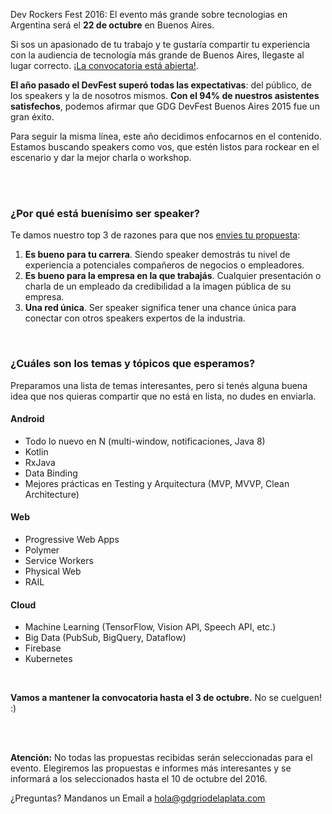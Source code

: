 Dev Rockers Fest 2016: El evento más grande sobre tecnologias en Argentina será el **22 de octubre** en Buenos Aires.

Si sos un apasionado de tu trabajo y te gustaría compartir tu experiencia con la audiencia de tecnología más grande de Buenos Aires, llegaste al lugar correcto. [¡La convocatoria está abierta!](https://docs.google.com/forms/d/e/1FAIpQLSePUe9iu8NdoL8DOnWF_hJESSdsZ-gUOC2OYBGSCWXiGXeJog/viewform).

**El año pasado el DevFest superó todas las expectativas**: del público, de los speakers y la de nosotros mismos. **Con el 94% de nuestros asistentes satisfechos**, podemos afirmar que GDG DevFest Buenos Aires 2015 fue un gran éxito.

Para seguir la misma línea, este año decidimos enfocarnos en el contenido. Estamos buscando speakers como vos, que estén listos para rockear en el escenario y dar la mejor charla o workshop.

<div class="text-center">
<a href="https://docs.google.com/forms/d/e/1FAIpQLSePUe9iu8NdoL8DOnWF_hJESSdsZ-gUOC2OYBGSCWXiGXeJog/viewform" target="_blank" class="style-scope header-content" style="color: white; ">
  <paper-button class="primary style-scope header-content x-scope paper-button-0" raised="" role="button" tabindex="0" animated="" aria-disabled="false" elevation="1">¡Envianos tu propuesta!</paper-button>
</a>
</div>

<br/>

### ¿Por qué está buenísimo ser speaker?

Te damos nuestro top 3 de razones para que nos [envies tu propuesta](https://docs.google.com/forms/d/e/1FAIpQLSePUe9iu8NdoL8DOnWF_hJESSdsZ-gUOC2OYBGSCWXiGXeJog/viewform):

1. **Es bueno para tu carrera**. Siendo speaker demostrás tu nivel de experiencia a potenciales compañeros de negocios o empleadores.
2. **Es bueno para la empresa en la que trabajás**. Cualquier presentación o charla de un empleado da credibilidad a la imagen pública de su empresa.
3. **Una red única**. Ser speaker significa tener una chance única para conectar con otros speakers expertos de la industria.

<br/>

### ¿Cuáles son los temas y tópicos que esperamos?

Preparamos una lista de temas interesantes, pero si tenés alguna buena idea que nos quieras compartir que no está en lista, no dudes en enviarla.

#### Android
* Todo lo nuevo en N (multi-window, notificaciones, Java 8)
* Kotlin
* RxJava
* Data Binding
* Mejores prácticas en Testing y Arquitectura (MVP, MVVP, Clean Architecture)

#### Web
* Progressive Web Apps
* Polymer
* Service Workers
* Physical Web
* RAIL

#### Cloud
* Machine Learning (TensorFlow, Vision API, Speech API, etc.)
* Big Data (PubSub, BigQuery, Dataflow)
* Firebase
* Kubernetes

<br/>

**Vamos a mantener la convocatoria hasta el 3 de octubre.** No se cuelguen! :)

<div class="text-center">
<a href="https://docs.google.com/forms/d/e/1FAIpQLSePUe9iu8NdoL8DOnWF_hJESSdsZ-gUOC2OYBGSCWXiGXeJog/viewform" target="_blank" class="style-scope header-content" style="color: white; ">
  <paper-button class="primary style-scope header-content x-scope paper-button-0" raised="" role="button" tabindex="0" animated="" aria-disabled="false" elevation="1">¡Envianos tu propuesta!</paper-button>
</a>
</div>

<br/>

**Atención:** No todas las propuestas recibidas serán seleccionadas para el evento. Elegiremos las propuestas e informes más interesantes y se informará a los seleccionados hasta el 10 de octubre del 2016.

¿Preguntas? Mandanos un Email a [hola@gdgriodelaplata.com](mailto:hola@gdgriodelaplata.com)
